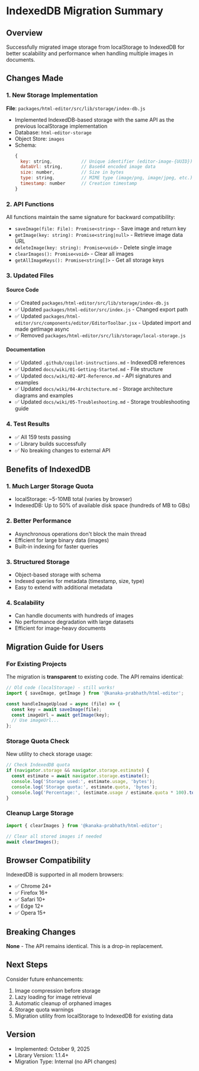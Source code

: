 # IndexedDB Migration Summary

## Overview
Successfully migrated image storage from localStorage to IndexedDB for better scalability and performance when handling multiple images in documents.

## Changes Made

### 1. New Storage Implementation
**File**: `packages/html-editor/src/lib/storage/index-db.js`

- Implemented IndexedDB-based storage with the same API as the previous localStorage implementation
- Database: `html-editor-storage`
- Object Store: `images`
- Schema:
  ```javascript
  {
    key: string,           // Unique identifier (editor-image-{UUID})
    dataUrl: string,       // Base64 encoded image data
    size: number,          // Size in bytes
    type: string,          // MIME type (image/png, image/jpeg, etc.)
    timestamp: number      // Creation timestamp
  }
  ```

### 2. API Functions
All functions maintain the same signature for backward compatibility:

- `saveImage(file: File): Promise<string>` - Save image and return key
- `getImage(key: string): Promise<string|null>` - Retrieve image data URL
- `deleteImage(key: string): Promise<void>` - Delete single image
- `clearImages(): Promise<void>` - Clear all images
- `getAllImageKeys(): Promise<string[]>` - Get all storage keys

### 3. Updated Files

#### Source Code
- ✅ Created `packages/html-editor/src/lib/storage/index-db.js`
- ✅ Updated `packages/html-editor/src/index.js` - Changed export path
- ✅ Updated `packages/html-editor/src/components/editor/EditorToolbar.jsx` - Updated import and made getImage async
- ✅ Removed `packages/html-editor/src/lib/storage/local-storage.js`

#### Documentation
- ✅ Updated `.github/copilot-instructions.md` - IndexedDB references
- ✅ Updated `docs/wiki/01-Getting-Started.md` - File structure
- ✅ Updated `docs/wiki/02-API-Reference.md` - API signatures and examples
- ✅ Updated `docs/wiki/04-Architecture.md` - Storage architecture diagrams and examples
- ✅ Updated `docs/wiki/05-Troubleshooting.md` - Storage troubleshooting guide

### 4. Test Results
- ✅ All 159 tests passing
- ✅ Library builds successfully
- ✅ No breaking changes to external API

## Benefits of IndexedDB

### 1. **Much Larger Storage Quota**
- localStorage: ~5-10MB total (varies by browser)
- IndexedDB: Up to 50% of available disk space (hundreds of MB to GBs)

### 2. **Better Performance**
- Asynchronous operations don't block the main thread
- Efficient for large binary data (images)
- Built-in indexing for faster queries

### 3. **Structured Storage**
- Object-based storage with schema
- Indexed queries for metadata (timestamp, size, type)
- Easy to extend with additional metadata

### 4. **Scalability**
- Can handle documents with hundreds of images
- No performance degradation with large datasets
- Efficient for image-heavy documents

## Migration Guide for Users

### For Existing Projects
The migration is **transparent** to existing code. The API remains identical:

```javascript
// Old code (localStorage) - still works!
import { saveImage, getImage } from '@kanaka-prabhath/html-editor';

const handleImageUpload = async (file) => {
  const key = await saveImage(file);
  const imageUrl = await getImage(key);
  // Use imageUrl...
};
```

### Storage Quota Check
New utility to check storage usage:

```javascript
// Check IndexedDB quota
if (navigator.storage && navigator.storage.estimate) {
  const estimate = await navigator.storage.estimate();
  console.log('Storage used:', estimate.usage, 'bytes');
  console.log('Storage quota:', estimate.quota, 'bytes');
  console.log('Percentage:', (estimate.usage / estimate.quota * 100).toFixed(2) + '%');
}
```

### Cleanup Large Storage
```javascript
import { clearImages } from '@kanaka-prabhath/html-editor';

// Clear all stored images if needed
await clearImages();
```

## Browser Compatibility
IndexedDB is supported in all modern browsers:
- ✅ Chrome 24+
- ✅ Firefox 16+
- ✅ Safari 10+
- ✅ Edge 12+
- ✅ Opera 15+

## Breaking Changes
**None** - The API remains identical. This is a drop-in replacement.

## Next Steps
Consider future enhancements:
1. Image compression before storage
2. Lazy loading for image retrieval
3. Automatic cleanup of orphaned images
4. Storage quota warnings
5. Migration utility from localStorage to IndexedDB for existing data

## Version
- Implemented: October 9, 2025
- Library Version: 1.1.4+
- Migration Type: Internal (no API changes)
